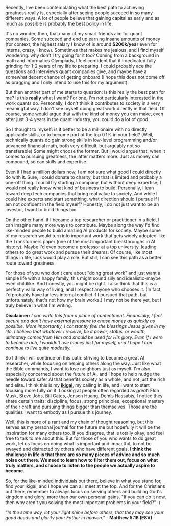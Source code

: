 Recently, I've been contemplating what the best path to achieving greatness really is, especially after seeing people succeed in so many different ways. A lot of people believe that gaining capital as early and as much as possible is probably the best policy in life.

It's no wonder, then, that many of my smart friends aim for quant companies. Some succeed and end up earning insane amounts of money (for context, the highest salary I know of is around **$200k/year** even for interns, crazy, I know). Sometimes that makes me jealous, and I find myself wondering: why don't I try going for it too? Coming from a background in math and informatics Olympiads, I feel confident that if I dedicated fully grinding for 1-2 years of my life to preparing, I could probably ace the questions and interviews quant companies give, and maybe have a somewhat decent chance of getting onboard (I hope this does not come off as bragging and I only intend to use this for my argument).

But then another part of me starts to question: is this really the best path for me? Is this **really** what I want? For one, I'm not particularly interested in the work quants do. Personally, I don't think it contributes to society in a very meaningful way. I don't see myself doing great work directly in that field. Of course, some would argue that with the kind of money you can make, even after just 3-4 years in the quant industry, you could do a lot of good.

So I thought to myself: is it better to be a millionaire with no directly applicable skills, or to become part of the top 0.1% in your field? (Well, technically quants do gain strong skills in low-level programming and/or advanced financial math, both very difficult, but arguably not so transferable) Some might choose the former. But I would argue that, when it comes to pursuing greatness, the latter matters more. Just as money can compound, so can skills and expertise.

Even if I had a million dollars now, I am not sure what good I could directly do with it. Sure, I could donate to charity, but that is limited and probably a one-off thing. I could try starting a company, but without deep expertise, I would not really know what kind of business to build. Personally, I lean toward deep tech companies that bring real value to society. And while I could hire experts and start something, what direction should I pursue if I am not confident in the field myself? Honestly, I do not just want to be an investor, I want to build things too.

On the other hand, if I became a top researcher or practitioner in a field, I can imagine many more ways to contribute. Maybe along the way I'd find like-minded people to build amazing AI products for society. Maybe some of my research would turn into important work that gets widely adopted-like the Transformers paper (one of the most important breakthroughs in AI history). Maybe I'd even become a professor at a top university, leading others to do great work and pursue their dreams. Of course, like most things in life, luck would play a role. But still, I can see this path as a better route toward greatness.

For those of you who don't care about "doing great work" and just want a simple life with a happy family, this might sound silly and idealistic-maybe even childlike. And honestly, you might be right. I also think that this is a perfectly valid way of living, and I respect anyone who chooses it. (In fact, I'd probably have far less internal conflict if I pursued that path, but unfortunately, that's not how my brain works.) I may not be there yet, but I truly believe in what I'm writing.

**Disclaimer:** *I can write this from a place of contentment. Financially, I feel secure and don't have external pressure to chase money as quickly as possible. More importantly, I constantly feel the blessings Jesus gives in my life. I believe that whatever I receive, be it power, status, or wealth, ultimately comes from Him and should be used for His glory. Even if I were to become rich, I wouldn't use money just for myself, and I hope I can continue to live quite modestly.*

So I think I will continue on this path: striving to become a great AI researcher, while focusing on helping others along the way. Just like what the Bible commands, I want to love neighbors just as myself. I'm also especially concerned about the future of AI, and I hope to help nudge the needle toward safer AI that benefits society as a whole, and not just the rich and elite. I think this is my [**ikigai**](https://en.wikipedia.org/wiki/Ikigai), my calling in life, and I want to start focusing more fully on it. Looking at people often regarded as *great*: Elon Musk, Steve Jobs, Bill Gates, Jensen Huang, Demis Hassabis, I notice they share certain traits: discipline, focus, strong principles, exceptional mastery of their craft and pursuing things bigger than themselves. Those are the qualities I want to embody as I pursue this journey.

Well, this is more of a rant and my chain of thought reasoning, but this serves as my personal journal for the future me but hopefully it will be the inspiration for many others too. If you disagree, that is totally okay, and feel free to talk to me about this. But for those of you who wants to do great work, let us focus on doing what is important and impactful, to not be swayed and distracted by others who have different goals. **I think the challenge in life is that there are so many pieces of advice and so much noise out there. We need to learn how to filter them out, focus on what truly matters, and choose to listen to the people we actually aspire to become.** 

So, for the like-minded individuals out there, believe in what you stand for, find your ikigai, and I hope we can all meet at the top. And for the Christians out there, remember to always focus on serving others and building God's kingdom and glory, more than our own personal gains. "If you can do it now, then why aren't you solving the most important problems in your field?" :)

*"In the same way, let your light shine before others, that they may see your good deeds and glorify your Father in heaven."* - **Matthew 5:16 (ESV)**